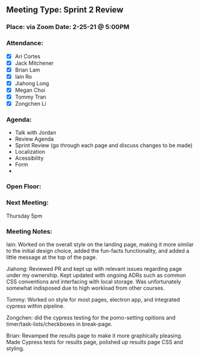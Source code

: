 ## Meeting Type: Sprint 2 Review
### Place: via Zoom					Date: 2-25-21 @ 5:00PM
				
### Attendance:   
- [x] Ari Cortes			
- [x] Jack Mitchener
- [x] Brian Lam				
- [x] Iain Ro
- [x] Jiahong Long			
- [x] Megan Choi
- [x] Tommy Tran			
- [x] Zongchen Li

### Agenda:
- Talk with Jordan
- Review Agenda
- Sprint Review (go through each page and discuss changes to be made)
- Localization
- Acessibility
- Form
- 

### Open Floor:

### Next Meeting:
Thursday 5pm
### Meeting Notes:

Iain: Worked on the overall style on the landing page, making it more similar to the initial design choice, added the fun-facts functionality, and added a little message at the top of the page.

Jiahong: Reviewed PR and kept up with relevant issues regarding page under my ownership. Kept updated with ongoing ADRs such as common CSS conventions and interfacing with local storage. Was unfortunately somewhat indisposed due to high workload from other courses.

Tommy: Worked on style for most pages, electron app, and integrated cypress within pipeline.

Zongchen: did the cypress testing for the pomo-setting opitions and timer/task-lists/checkboxes in break-page.

Brian: Revamped the results page to make it more graphically pleasing. Made Cypress tests for results page, polished up results page CSS and styling. 

